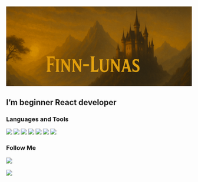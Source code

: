 ![Header](https://github.com/Finn-Lunas/Finn-Lunas/blob/main/assets/newBaner.jpg)

## I’m beginner React developer

### Languages and Tools

<p align="left">
<img src="https://img.shields.io/badge/JavaScript-010409?style=for-the-badge&logo=javascript&logoColor=F7DF1E" height="45">
<img src="https://img.shields.io/badge/React-010409?style=for-the-badge&logo=react&logoColor=61DAFB" height="46">
<img src="https://img.shields.io/badge/Node.js-010409?style=for-the-badge&logo=nodedotjs&logoColor=339933" height="45">
<img src="https://img.shields.io/badge/Express-010409?style=for-the-badge&logo=express&logoColor=ffffff" height="45">
<img src="https://img.shields.io/badge/MongoDB-010409?style=for-the-badge&logo=mongodb&logoColor=47A248" height="45">
<img src="https://img.shields.io/badge/MySQL-010409?style=for-the-badge&logo=mysql&logoColor=4479A1" height="45">
<img src="https://img.shields.io/badge/Git-010409?style=for-the-badge&logo=git&logoColor=F05032" height="45">
</p>

### Follow Me

<p align="left">
    <p>
        <a href="https://t.me/lunasfrance" target="_blank">
            <img src="https://img.shields.io/badge/Telegram-010409?style=for-the-badge&logo=telegram&logoColor=2CA5E0" height="45"/>
        </a>
    </p>
    <p>
        <a href="https://www.instagram.com/stysys_zhudys/" target="_blank">
            <img src="https://img.shields.io/badge/Instagram-010409?style=for-the-badge&logo=instagram&logoColor=E4405F" height="45"/>
        </a>
    </p>
</p>
